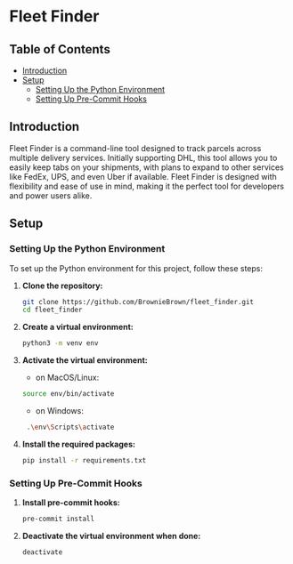 # Fleet Finder


## Table of Contents
- [Introduction](#introduction)
- [Setup](#setup)
  - [Setting Up the Python Environment](#setting-up-the-python-environment)
  - [Setting Up Pre-Commit Hooks](#setting-up-pre-commit-hooks)

## Introduction
Fleet Finder is a command-line tool designed to track parcels across multiple delivery services. Initially supporting DHL, this tool allows you to easily keep tabs on your shipments, with plans to expand to other services like FedEx, UPS, and even Uber if available. Fleet Finder is designed with flexibility and ease of use in mind, making it the perfect tool for developers and power users alike.

## Setup

### Setting Up the Python Environment

To set up the Python environment for this project, follow these steps:

1. **Clone the repository:**
   ```bash
   git clone https://github.com/BrownieBrown/fleet_finder.git
   cd fleet_finder
   ```

2. **Create a virtual environment:**
   ```bash
   python3 -m venv env

3. **Activate the virtual environment:**
    - on MacOS/Linux:
   ```bash
   source env/bin/activate
   ```
    - on Windows:
   ```bash
    .\env\Scripts\activate
    ```

4. **Install the required packages:**
   ```bash
   pip install -r requirements.txt
   ```

### Setting Up Pre-Commit Hooks

1. **Install pre-commit hooks:**
   ```bash
   pre-commit install
   ```

2. **Deactivate the virtual environment when done:**
   ```bash
   deactivate
   ```
